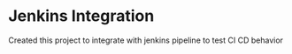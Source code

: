 # Jenkins Integration

Created this project to integrate with jenkins pipeline to test CI CD behavior 

